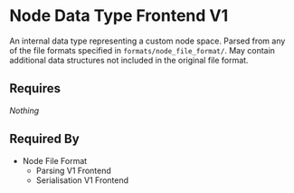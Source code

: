 # Node Data Type Frontend V1

An internal data type representing a custom node space. Parsed from any of the file formats specified in `formats/node_file_format/`. May contain additional data structures not included in the original file format.

## Requires

*Nothing*

## Required By

- Node File Format
    - Parsing V1 Frontend
    - Serialisation V1 Frontend